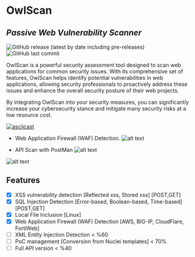# OwlScan 
## _Passive Web Vulnerability Scanner_

![GitHub release (latest by date including pre-releases)](https://img.shields.io/github/v/release/anasbousselham/owlscan?include_prereleases) ![GitHub last commit](https://img.shields.io/github/last-commit/anasbousselham/owlscan)



OwlScan is a powerful security assessment tool designed to scan web applications for common security issues. With its comprehensive set of features, OwlScan helps identify potential vulnerabilities in web applications, allowing security professionals to proactively address these issues and enhance the overall security posture of their web projects. 

By integrating OwlScan into your security measures, you can significantly increase your cybersecurity stance and mitigate many security risks at a low resource cost.

[![asciicast](https://asciinema.org/a/590793.svg)](https://asciinema.org/a/590793)

- Web Application Firewall (WAF) Detection.
![alt text](https://www.owlscan.io/github/images/waf.jpg?raw=true)

- API Scan with PostMan
![alt text](https://www.owlscan.io/github/images/API01.jpg?raw=true)

![alt text](https://www.owlscan.io/github/images/API02.jpg?raw=true)



## Features
- [x] XSS vulnerability detection [Reflected xss, Stored xss] [POST,GET]
- [x] SQL Injection Detection [Error-based, Boolean-based, Time-based] [POST,GET]
- [x] Local File Inclusion [Linux]
- [x] Web Application Firewall (WAF) Detection [AWS, BIG-IP, CloudFlare, FortiWeb]
- [ ] XML Entity Injection Detection < %60
- [ ] PoC management [Conversion from Nuclei templates] < 70%
- [ ] Full API version < %40
